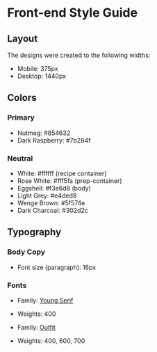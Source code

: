 # Front-end Style Guide

## Layout

The designs were created to the following widths:

- Mobile: 375px
- Desktop: 1440px

## Colors

### Primary

- Nutmeg: #854632
- Dark Raspberry: #7b284f

### Neutral

- White: #ffffff (recipe container)
- Rose White: #fff5fa (prep-container) 
- Eggshell: #f3e6d8 (body)
- Light Grey: #e4ded8
- Wenge Brown: #5f574e
- Dark Charcoal: #302d2c

## Typography

### Body Copy

- Font size (paragraph): 16px

### Fonts

- Family: [Young Serif](https://fonts.google.com/specimen/Young+Serif)
- Weights: 400

- Family: [Outfit](https://fonts.google.com/specimen/Outfit)
- Weights: 400, 600, 700
